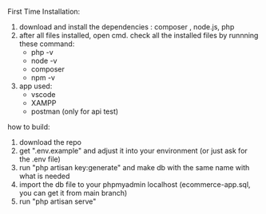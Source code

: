 First Time Installation: 
1. download and install the dependencies : composer , node.js, php
2. after all files installed, open cmd. check all the installed files by runnning these command:
    - php -v
    - node -v
    - composer
    - npm -v
4. app used:
    - vscode
    - XAMPP
    - postman (only for api test)

how to build: 
1. download the repo
2. get ".env.example" and adjust it into your environment (or just ask for the .env file)
3. run "php artisan key:generate" and make db with the same name with what is needed
4. import the db file to your phpmyadmin localhost (ecommerce-app.sql, you can get it from main branch) 
5. run "php artisan serve"
